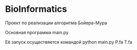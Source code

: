 # BioInformatics
Проект по реализации алгоритма Бойера-Мура

Основная программа main.py

Её запуск осуществяется командой
python main.py P.fa T.fa
